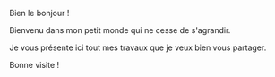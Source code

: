 Bien le bonjour !

Bienvenu dans mon petit monde qui ne cesse de s'agrandir.

Je vous présente ici tout mes travaux que je veux bien vous partager.

Bonne visite !

<!---
jajalecapouet/jajalecapouet is a ✨ special ✨ repository because its `README.md` (this file) appears on your GitHub profile.
You can click the Preview link to take a look at your changes.
--->
